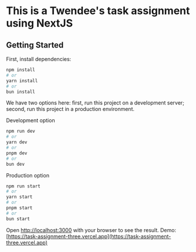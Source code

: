 # This is a Twendee's task assignment using NextJS

## Getting Started

First, install dependencies:

```bash
npm install
# or
yarn install
# or
bun install
```

We have two options here: first, run this project on a development server; second, run this project in a production environment.

Development option

```bash
npm run dev
# or
yarn dev
# or
pnpm dev
# or
bun dev
```

Production option

```bash
npm run start
# or
yarn start
# or
pnpm start
# or
bun start
```

Open [http://localhost:3000](http://localhost:3000) with your browser to see the result.
Demo: [https://task-assignment-three.vercel.app](https://task-assignment-three.vercel.app)
